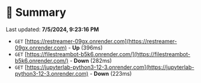 # 📖 Summary
Last updated: **7/5/2024, 9:23:16 PM**

- `GET` [https://restreamer-09gx.onrender.com](https://restreamer-09gx.onrender.com) - **Up** (396ms)
- `GET` [https://filestreambot-b5k6.onrender.com/](https://filestreambot-b5k6.onrender.com/) - **Down** (282ms)
- `GET` [https://jupyterlab-python3-12-3.onrender.com](https://jupyterlab-python3-12-3.onrender.com) - **Down** (223ms)
